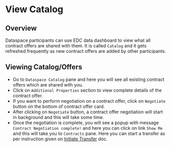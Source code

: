 # View Catalog

## Overview

Dataspace participants can use EDC data dashboard to view what all contract offers are shared with them. It is called `Catalog` and it gets refreshed frequently as new contract offers are added by other participants.

## Viewing Catalog/Offers

* Go to `Dataspace Catalog` pane and here you will see all existing contract offers which are shared with you.
* Click on `Additional Properties` section to view complete details of the contract offer.
* If you want to perform negotiation on a contract offer, click on `Negotiate` button on the bottom of contract offer card.
* After clicking on `Negotiate` button, a contract offer negotiation will start in background and this will take some time.
* Once the negotiation is complete, you will see a popup with message `Contract Negotiation complete!` and here you can click on link `Show Me` and this will take you to `Contracts` pane. Here you can start a transfer as per instruction given on [Initiate Transfer](./initiate-transfer.md) doc.
